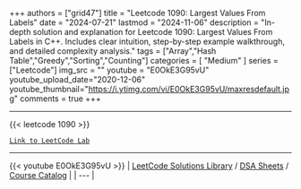 
+++
authors = ["grid47"]
title = "Leetcode 1090: Largest Values From Labels"
date = "2024-07-21"
lastmod = "2024-11-06"
description = "In-depth solution and explanation for Leetcode 1090: Largest Values From Labels in C++. Includes clear intuition, step-by-step example walkthrough, and detailed complexity analysis."
tags = ["Array","Hash Table","Greedy","Sorting","Counting"]
categories = [
    "Medium"
]
series = ["Leetcode"]
img_src = ""
youtube = "E0OkE3G95vU"
youtube_upload_date="2020-12-06"
youtube_thumbnail="https://i.ytimg.com/vi/E0OkE3G95vU/maxresdefault.jpg"
comments = true
+++



---
{{< leetcode 1090 >}}

[`Link to LeetCode Lab`](https://leetcode.com/problems/largest-values-from-labels/description/)

---
{{< youtube E0OkE3G95vU >}}
| [LeetCode Solutions Library](https://grid47.xyz/leetcode/) / [DSA Sheets](https://grid47.xyz/sheets/) / [Course Catalog](https://grid47.xyz/courses/) |
| --- |
